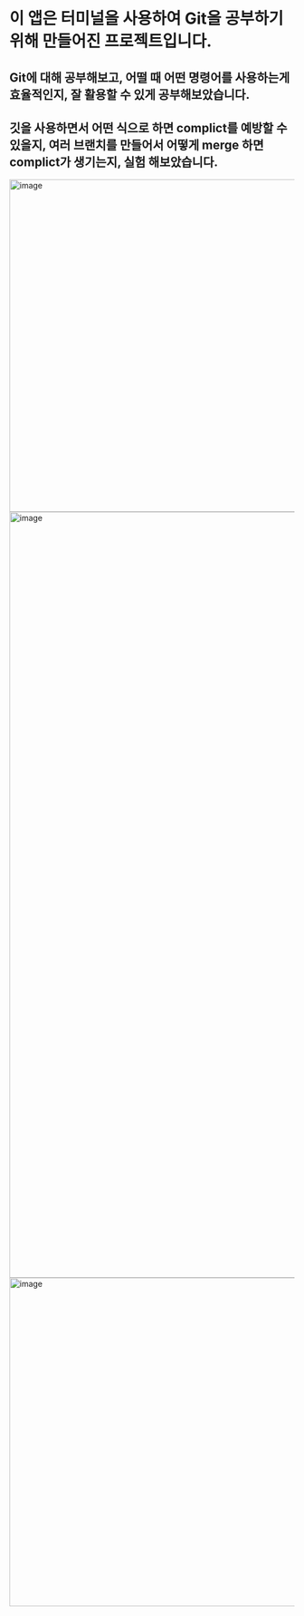 # 이 앱은 터미널을 사용하여 Git을 공부하기 위해 만들어진 프로젝트입니다.

## Git에 대해 공부해보고, 어떨 때 어떤 명령어를 사용하는게 효율적인지, 잘 활용할 수 있게 공부해보았습니다.

## 깃을 사용하면서 어떤 식으로 하면 complict를 예방할 수 있을지, 여러 브랜치를 만들어서 어떻게 merge 하면 complict가 생기는지, 실험 해보았습니다.

<img width="587" alt="image" src="https://user-images.githubusercontent.com/66102708/166970287-690012ff-3b70-4bc4-bb4a-4fc99a68bb12.png">

<img width="1352" alt="image" src="https://user-images.githubusercontent.com/66102708/166971197-336bf5aa-1f54-4cde-9c11-96fec33ef196.png">

<img width="580" alt="image" src="https://user-images.githubusercontent.com/66102708/166970845-ee9037f4-5882-4e42-ab8a-2299ea282bc4.png">
